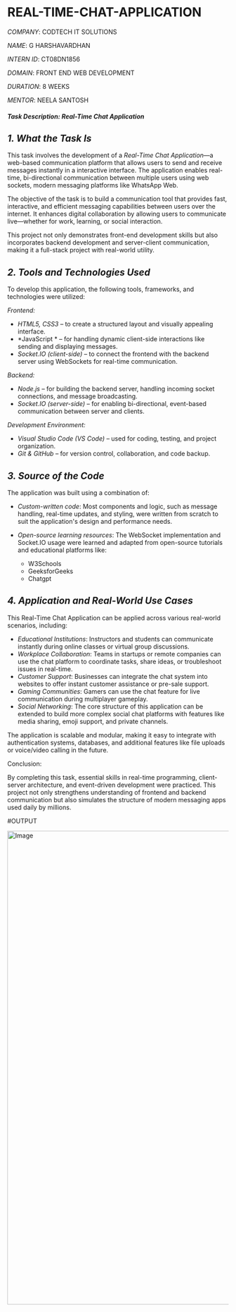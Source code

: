 # REAL-TIME-CHAT-APPLICATION

*COMPANY*: CODTECH IT SOLUTIONS

*NAME*: G HARSHAVARDHAN

*INTERN ID*: CT08DN1856

*DOMAIN*: FRONT END WEB DEVELOPMENT

*DURATION*: 8 WEEKS

*MENTOR*: NEELA SANTOSH

#### *Task Description: Real-Time Chat Application*

## *1. What the Task Is*

This task involves the development of a *Real-Time Chat Application*—a web-based communication platform that allows users to send and receive messages instantly in a interactive interface. The application enables real-time, bi-directional communication between multiple users using web sockets, modern messaging platforms like WhatsApp Web.

The objective of the task is to build a communication tool that provides fast, interactive, and efficient messaging capabilities between users over the internet. It enhances digital collaboration by allowing users to communicate live—whether for work, learning, or social interaction.

This project not only demonstrates front-end development skills but also incorporates backend development and server-client communication, making it a full-stack project with real-world utility.

## *2. Tools and Technologies Used*

To develop this application, the following tools, frameworks, and technologies were utilized:

*Frontend:*

* *HTML5, CSS3* – to create a structured layout and visually appealing interface.
* *JavaScript * – for handling dynamic client-side interactions like sending and displaying messages.
* *Socket.IO (client-side)* – to connect the frontend with the backend server using WebSockets for real-time communication.

*Backend:*

* *Node.js* – for building the backend server, handling incoming socket connections, and message broadcasting.
* *Socket.IO (server-side)* – for enabling bi-directional, event-based communication between server and clients.

*Development Environment:*

* *Visual Studio Code (VS Code)* – used for coding, testing, and project organization.
* *Git & GitHub* – for version control, collaboration, and code backup.

## *3. Source of the Code*

The application was built using a combination of:

* *Custom-written code*: Most components and logic, such as message handling, real-time updates, and styling, were written from scratch to suit the application's design and performance needs.
* *Open-source learning resources*: The WebSocket implementation and Socket.IO usage were learned and adapted from open-source tutorials and educational platforms like:

  * W3Schools
  * GeeksforGeeks
  * Chatgpt 

## *4. Application and Real-World Use Cases*

This Real-Time Chat Application can be applied across various real-world scenarios, including:

* *Educational Institutions*: Instructors and students can communicate instantly during online classes or virtual group discussions.
* *Workplace Collaboration*: Teams in startups or remote companies can use the chat platform to coordinate tasks, share ideas, or troubleshoot issues in real-time.
* *Customer Support*: Businesses can integrate the chat system into websites to offer instant customer assistance or pre-sale support.
* *Gaming Communities*: Gamers can use the chat feature for live communication during multiplayer gameplay.
* *Social Networking*: The core structure of this application can be extended to build more complex social chat platforms with features like media sharing, emoji support, and private channels.

The application is scalable and modular, making it easy to integrate with authentication systems, databases, and additional features like file uploads or voice/video calling in the future.

Conclusion:

By completing this task, essential skills in real-time programming, client-server architecture, and event-driven development were practiced. This project not only strengthens understanding of frontend and backend communication but also simulates the structure of modern messaging apps used daily by millions.

#OUTPUT

<img width="1899" height="1075" alt="Image" src="https://github.com/user-attachments/assets/c4073bb2-eda7-4948-9a06-ab0878da551f" />
